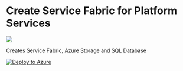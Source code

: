 # Create Service Fabric for Platform Services

<a href="https://portal.azure.com/#create/Microsoft.Template/uri/https%3A%2F%2Fgithub.com%2Fjanburian%2Fcreate-service-fabric%2Fblob%2Fmaster%2Fazuredeploy.json" target="_blank">
    <img src="http://azuredeploy.net/deploybutton.png"/>
</a>

Creates Service Fabric, Azure Storage and SQL Database

[![Deploy to Azure](http://azuredeploy.net/deploybutton.png)](https://azuredeploy.net/)
